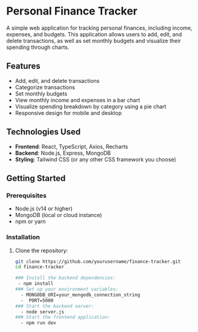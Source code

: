 # Personal Finance Tracker

A simple web application for tracking personal finances, including income, expenses, and budgets. This application allows users to add, edit, and delete transactions, as well as set monthly budgets and visualize their spending through charts.

## Features

- Add, edit, and delete transactions
- Categorize transactions
- Set monthly budgets
- View monthly income and expenses in a bar chart
- Visualize spending breakdown by category using a pie chart
- Responsive design for mobile and desktop

## Technologies Used

- **Frontend**: React, TypeScript, Axios, Recharts
- **Backend**: Node.js, Express, MongoDB
- **Styling**: Tailwind CSS (or any other CSS framework you choose)

## Getting Started

### Prerequisites

- Node.js (v14 or higher)
- MongoDB (local or cloud instance)
- npm or yarn

### Installation

1. Clone the repository:

   ```bash
   git clone https://github.com/yourusername/finance-tracker.git
   cd finance-tracker

   ### Install the backend dependencies:
    - npm install
   ### Set up your environment variables:
     - MONGODB_URI=your_mongodb_connection_string
     -  PORT=5000
   ### Start the backend server:
     - node server.js
   ### Start the frontend application: 
     - npm run dev